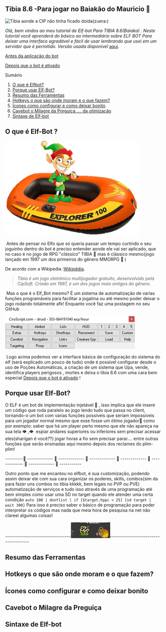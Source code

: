 ##                      Tibia 8.6 -Para jogar no Baiakão do Mauricio :eyes:

![Tibia aonde a CIP não tinha ficado doida(zuera:)](https://i.imgur.com/1shsgxX.jpg)

*Olá, bem vindos ao meu tutorial de Elf-bot Para TIBIA 8.6(Baiaka)* .
*Neste tutorial você aprenderá do básico ao intermediário sobre ELF BOT Para deixar uma interface agradável e fácil de usar lembrando que usei em um servidor que é permitido. Versão usada disponível* [aqui](https://www.ciroscript.com/forum/tutoriais/download-do-elfbot-crack-tibia-ip-change).



[Antes da aplicação do bot](https://github.com/MatheusdeCastroPassosPrado/Elf-Bot_Tibia_8.6/blob/master/assets/desativado.png)

[Depois que o bot é ativado](https://github.com/MatheusdeCastroPassosPrado/Elf-Bot_Tibia_8.6/blob/master/assets/ativado.png) 	

Sumário

1. [O que é Elfbot?](https://github.com/MatheusdeCastroPassosPrado/configs_elf#o-que-é-elf-bot-)
2. [Porque usar Elf-Bot?](https://github.com/MatheusdeCastroPassosPrado/configs_elf#porque-usar-elf-bot)
3. [Resumo das Ferramentas](https://github.com/MatheusdeCastroPassosPrado/configs_elf#resumo-das-ferramentas)
4. [Hotkeys o que são onde moram e o que fazem?](https://github.com/MatheusdeCastroPassosPrado/configs_elf#hotkeys-o-que-são-onde-moram-e-o-que-fazem)
5. [Ícones como configurar e como deixar bonito](https://github.com/MatheusdeCastroPassosPrado/configs_elf#ícones-como-configurar-e-como-deixar-bonito)
6. [Cavebot o Milagre da Preguiça .... da otimização](https://github.com/MatheusdeCastroPassosPrado/configs_elf#cavebot-o-milagre-da-preguiça)
7. [Sintaxe de Elf-bot](https://github.com/MatheusdeCastroPassosPrado/configs_elf#sintaxe-de-elf-bot)





## O que é Elf-Bot ? 

![O verdadeiro elf bot](https://github.com/MatheusdeCastroPassosPrado/Elf-Bot_Tibia_8.6/blob/master/assets/Elf_bottrue.png)



​     	Antes de pensar no Elfo que só queria passar um tempo curtindo o seu joguinho dentro do bot é preciso entender aonde ele vai ser aplicado, que no caso é no jogo de RPG "*clássico*" TIBIA :game_die: mas é clássico mesmo(jogo lançado em 1997 um dos primeiros do gênero MMORPG :green_heart: ) 

 De acordo com a Wikipedia :[Wikipédia](https://pt.wikipedia.org/wiki/Tibia).

> *Tibia é um jogo eletrônico multijogador gratuito, desenvolvido pela CipSoft. Criado em 1997, é um dos jogos mais antigos do gênero.*

​        Mas o que é o Elf_Bot mesmo?  É um sistema de automatização de varias funções  programáveis para facilitar a jogatina ou até mesmo poder deixar o jogo rodando totalmente afk! Enquanto você faz uma postagem no seu GitHub

![Aparência do bot quando injetado no Tibia](https://github.com/MatheusdeCastroPassosPrado/Elf-Bot_Tibia_8.6/blob/master/assets/Elf_bot.png)

​       Logo acima podemos ver a interface básica de configuração do sistema do elf (será explicado um pouco de tudo) onde é possível configurar desde o uso de Poções Automáticas, a criação de um sistema que Upa, vende, identifica players perigosos , mortes e deixa o tibia 8.6 com uma cara bem especial [Depois que o bot é ativado](https://github.com/MatheusdeCastroPassosPrado/Elf-Bot_Tibia_8.6/blob/master/assets/ativado.png)  ! 



## Porque usar Elf-Bot?

O ELF  é um bot de implementação injetável :syringe: , isso implica que ele insere um código que roda paralelo ao jogo lendo tudo que passa no client, tornando-o um bot com varias funções possíveis que seriam impossíveis para um jogador normal mesmo que esse fosse um ótimo jogador:speak_no_evil: como por exemplo: saber que há um player perto mesmo que ele não apareça na sua tela :eye: ,:eye: ​ espiar andares superiores ou inferiores sem precisar acessar eles(sharigan é você??) jogar horas a fio sem precisar parar.... entre outras funções que serão ensinadas aqui mesmo depois dos reclames do plim-plim!

 ---------:star2: ------------- :star2: ------------- :star2: -------------  :star2: ------------- :star2: ------------- :star2: ------------- :star2: -----------

Outro ponto que me encantou no elfbot, é sua customização, podendo assim deixar ele com sua cara organizar os poderes, skills, combos(sim da para fazer uns combos no tibia kkkkk, bem legais no PVP ou PVE) automatização de serviços e tudo isso através de uma programação até bem simples como usar uma SD  no target quando ele atender uma certa condição `auto 100 | dontlist | if [$target.hppc < 25] {sd target | wait 300}`  Para isso é preciso saber o básico de programação para poder interpretar os códigos mas nada que meia hora de pesquisa na net não clareei algumas coisas!

 ---------------------------------![Skill pala](https://github.com/MatheusdeCastroPassosPrado/Elf-Bot_Tibia_8.6/blob/master/assets/insta.gif)-------------------------------------

## Resumo das Ferramentas

## Hotkeys o que são onde moram e o que fazem?

## Ícones como configurar e como deixar bonito

## Cavebot o Milagre da Preguiça

## Sintaxe de Elf-bot